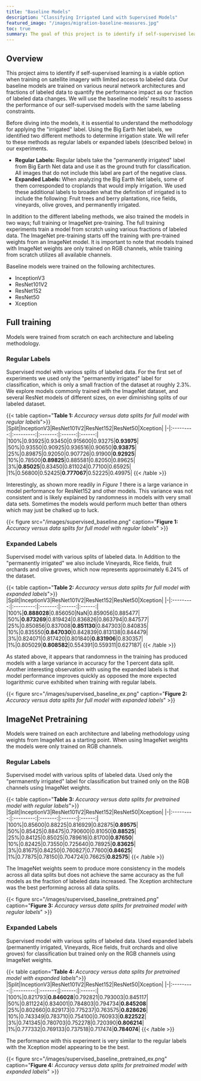 ```yaml
---
title: "Baseline Models"
description: "Classifying Irrigated Land with Supervised Models"
featured_image: "/images/migration-baseline-measures.jpg"
toc: true
summary: The goal of this project is to identify if self-supervised learning is a viable option when training on satellite imagery with limited access to labeled data. Our baseline models are trained on a variety of neural network architectures and fractions of labeled data to quantify the performance impact as our fraction of labeled data changes. We will used the results of our baseline models to assess the performance of our self-supervised models with the constraints.
---
```


## Overview

This project aims to identify if self-supervised learning is a viable option when training on satellite imagery with limited access to labeled data. Our baseline models are trained on various neural network architectures and fractions of labeled data to quantify the performance impact as our fraction of labeled data changes. We will use the baseline models' results to assess the performance of our self-supervised models with the same labeling constraints.

Before diving into the models, it is essential to understand the methodology for applying the "irrigated" label. Using the Big Earth Net labels, we identified two different methods to determine irrigation state. We will refer to these methods as regular labels or expanded labels (described below) in our experiments.

- **Regular Labels:** Regular labels take the "permanently irrigated" label from Big Earth Net data and use it as the ground truth for classification. All images that do not include this label are part of the negative class.
- **Expanded Labels:** When analyzing the Big Earth Net labels, some of them corresponded to croplands that would imply irrigation. We used these additional labels to broaden what the definition of irrigated is to include the following: Fruit trees and berry plantations, rice fields, vineyards, olive groves, and permanently irrigated.

In addition to the different labeling methods, we also trained the models in two ways; full training or ImageNet pre-training. The full training experiments train a model from scratch using various fractions of labeled data. The ImageNet pre-training starts off the training with pre-trained weights from an ImageNet model. It is important to note that models trained with ImageNet weights are only trained on RGB channels, while training from scratch utilizes all available channels.

Baseline models were trained on the following architectures.
- InceptionV3
- ResNet101V2
- ResNet152
- ResNet50
- Xception

## Full training

Models were trained from scratch on each architecture and labeling methodology.

### Regular Labels

Supervised model with various splits of labeled data. For the first set of experiments we used only the "permanently irrigated" label for classification, which is only a small fraction of the dataset at roughly 2.3%. We explore models commonly trained with the ImageNet dataset, and several ResNet models of different sizes, on ever diminishing splits of our labeled dataset.

{{< table caption="**Table 1:** *Accuracy versus data splits for full model with regular labels*">}}
|Split|InceptionV3|ResNet101V2|ResNet152|ResNet50|Xception|
|-|:---------:|:---------:|:-------:|:------:|:------:|
|100%|0.93925|0.93450|0.915600|0.93275|**0.93975**|
|50%|0.93550|0.90925|0.936516|0.90650|**0.93875**|
|25%|0.89875|0.92050|0.907726|0.91900|**0.92925**|
|10%|0.78500|**0.89825**|0.885581|0.82050|0.89625|
|3%|**0.85025**|0.83450|0.811024|0.77100|0.65925|
|1%|0.56800|0.52425|**0.777067**|0.52225|0.49975|
{{< /table >}}

Interestingly, as shown more readily in _Figure 1_ there is a large variance in model performance for ResNet152 and other models. This variance was not consistent and is likely explained by randomness in models with very small data sets. Sometimes the models would perform much better than others which may just be chalked up to luck.

{{< figure src="/images/supervised_baseline.png" caption="**Figure 1:** *Accuracy versus data splits for full model with regular labels*" >}}

### Expanded Labels

Supervised model with various splits of labeled data. In Addition to the "permanently irrigated" we also include Vineyards, Rice fields, fruit orchards and olive groves, which now represents approximately 6.24% of the dataset.

{{< table caption="**Table 2:** *Accuracy versus data splits for full model with expanded labels*">}}
|Split|InceptionV3|ResNet101V2|ResNet152|ResNet50|Xception|
|-|:---------:|:---------:|:-------:|:------:|:------:|
|100%|**0.888028**|0.856050|NaN|0.859056|0.885477|
|50%|**0.873269**|0.819424|0.836826|0.863794|0.847577|
|25%|0.850856|0.837008|**0.851130**|0.847303|0.840835|
|10%|0.835550|**0.847030**|0.842839|0.813138|0.844479|
|3%|0.824071|0.817420|0.801840|**0.831906**|0.830357|
|1%|0.805029|**0.808582**|0.554391|0.559311|0.627187|
{{< /table >}}

As stated above, it appears that randomness in the training has produced models with a large variance in accuracy for the 1 percent data split. Another interesting observation with using the expanded labels is that model performance improves quickly as opposed the more expected logarithmic curve exhibited when training with regular labels.


{{< figure src="/images/supervised_baseline_ex.png" caption="**Figure 2:** *Accuracy versus data splits for full model with expanded labels*" >}}

## ImageNet Pretraining

Models were trained on each architecture and labeling methodology using weights from ImageNet as a starting point. When using ImageNet weights the models were only trained on RGB channels.

### Regular Labels
Supervised model with various splits of labeled data. Used only the "permanently irrigated" label for classification but trained only on the RGB channels using ImageNet weights.

{{< table caption="**Table 3:** *Accuracy versus data splits for pretrained model with regular labels*">}}
|Split|InceptionV3|ResNet101V2|ResNet152|ResNet50|Xception|
|-|:---------:|:---------:|:-------:|:------:|:------:|
|100%|0.85600|0.88225|0.816929|0.82875|**0.89575**|
|50%|0.85425|0.88475|0.790600|0.81050|**0.88525**|
|25%|0.84125|0.85025|0.789616|0.81700|**0.87650**|
|10%|0.82425|0.73550|0.725640|0.78925|**0.83625**|
|3%|0.81675|0.84250|0.760827|0.77600|**0.84625**|
|1%|0.77875|0.78150|0.704724|0.76625|**0.82575**|
{{< /table >}}

The ImageNet weights seem to produce more consistency in the models across all data splits but does not achieve the same accuracy as the full models as the fraction of labeled data increased. The Xception architecture was the best performing across all data splits.


{{< figure src="/images/supervised_baseline_pretrained.png" caption="**Figure 3:** *Accuracy versus data splits for pretrained model with regular labels*" >}}

### Expanded Labels

Supervised model with various splits of labeled data. Used expanded labels (permanently irrigated, Vineyards, Rice fields, fruit orchards and olive groves) for classification but trained only on the RGB channels using ImageNet weights.

{{< table caption="**Table 4:** *Accuracy versus data splits for pretrained model with expanded labels*">}}
|Split|InceptionV3|ResNet101V2|ResNet152|ResNet50|Xception|
|-|:---------:|:---------:|:-------:|:------:|:------:|
|100%|0.821793|**0.846028**|0.792821|0.793003|0.845117|
|50%|0.811224|0.834001|0.784803|0.794734|**0.845208**|
|25%|0.802660|0.829173|0.775237|0.763575|**0.828626**|
|10%|0.743349|0.783710|0.754100|0.760933|**0.822522**|
|3%|0.741345|0.780703|0.752278|0.720390|**0.806214**|
|1%|0.777332|0.769133|0.737518|0.717474|**0.784074**|
{{< /table >}}

The performance with this experiment is very similar to the regular labels with the Xception model appearing to be the best.

{{< figure src="/images/supervised_baseline_pretrained_ex.png" caption="**Figure 4:** *Accuracy versus data splits for pretrained model with expanded labels*" >}}
